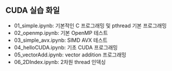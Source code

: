 ## CUDA 실습 화일

- 01_simple.ipynb: 기본적인 C 프로그래밍 및 pthread 기본 프로그래밍
- 02_openmp.ipynb: 기본 OpenMP 테스트
- 03_simple_avx.ipynb: SIMD AVX 테스트
- 04_helloCUDA.ipynb: 기초 CUDA 프로그래밍
- 05_vectorAdd.ipynb: vector addition 프로그래밍
- 06_2DIndex.ipynb: 2차원 thread 인덱싱
